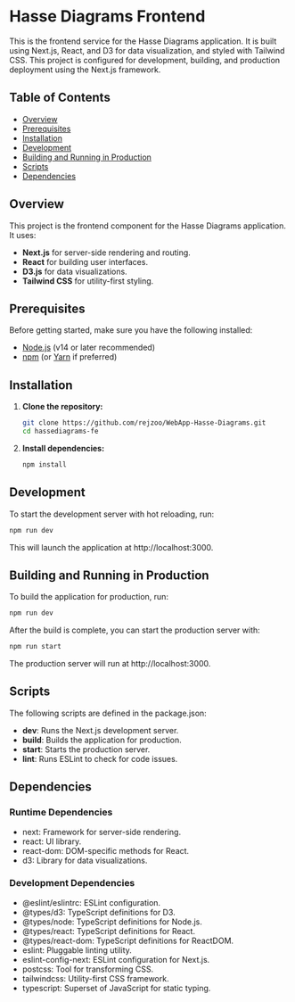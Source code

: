 # Hasse Diagrams Frontend

This is the frontend service for the Hasse Diagrams application. It is built using Next.js, React, and D3 for data visualization, and styled with Tailwind CSS. This project is configured for development, building, and production deployment using the Next.js framework.

## Table of Contents

- [Overview](#overview)
- [Prerequisites](#prerequisites)
- [Installation](#installation)
- [Development](#development)
- [Building and Running in Production](#building-and-running-in-production)
- [Scripts](#scripts)
- [Dependencies](#dependencies)

## Overview

This project is the frontend component for the Hasse Diagrams application. It uses:
- **Next.js** for server-side rendering and routing.
- **React** for building user interfaces.
- **D3.js** for data visualizations.
- **Tailwind CSS** for utility-first styling.

## Prerequisites

Before getting started, make sure you have the following installed:
- [Node.js](https://nodejs.org/) (v14 or later recommended)
- [npm](https://www.npmjs.com/) (or [Yarn](https://yarnpkg.com/) if preferred)

## Installation

1. **Clone the repository:**
   ```bash
   git clone https://github.com/rejzoo/WebApp-Hasse-Diagrams.git
   cd hassediagrams-fe

2. **Install dependencies:**
   ```bash
   npm install
## Development
To start the development server with hot reloading, run:

```bash
npm run dev
```

This will launch the application at http://localhost:3000.

## Building and Running in Production
To build the application for production, run:

```bash
npm run dev
```


After the build is complete, you can start the production server with:

```bash
npm run start
```

The production server will run at http://localhost:3000.

## Scripts
The following scripts are defined in the package.json:
- **dev**: Runs the Next.js development server.
- **build**: Builds the application for production.
- **start**: Starts the production server.
- **lint**: Runs ESLint to check for code issues.

## Dependencies
### Runtime Dependencies
- next: Framework for server-side rendering.
- react: UI library.
- react-dom: DOM-specific methods for React.
- d3: Library for data visualizations.

### Development Dependencies
- @eslint/eslintrc: ESLint configuration.
- @types/d3: TypeScript definitions for D3.
- @types/node: TypeScript definitions for Node.js.
- @types/react: TypeScript definitions for React.
- @types/react-dom: TypeScript definitions for ReactDOM.
- eslint: Pluggable linting utility.
- eslint-config-next: ESLint configuration for Next.js.
- postcss: Tool for transforming CSS.
- tailwindcss: Utility-first CSS framework.
- typescript: Superset of JavaScript for static typing.
